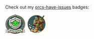 Check out my [orcs-have-issues](https://github.com/MikeAmputer/orcs-have-issues) badges:

<!-- orcs-earn-badges -->
<a href="https://github.com/MikeAmputer/orcs-have-issues/issues/15"><img src="https://github.com/MikeAmputer/orcs-earn-badges/blob/master/img/newcomer.png" alt="Newcomer" title="Create a character issue" width="64"></a>
<a href="https://github.com/MikeAmputer/orcs-have-issues/issues/15"><img src="https://github.com/MikeAmputer/orcs-earn-badges/blob/master/img/clean-issue.png" alt="Clean Issue" title="Keep your character issue clean" width="64"></a>
<!-- orcs-earn-badges -->

